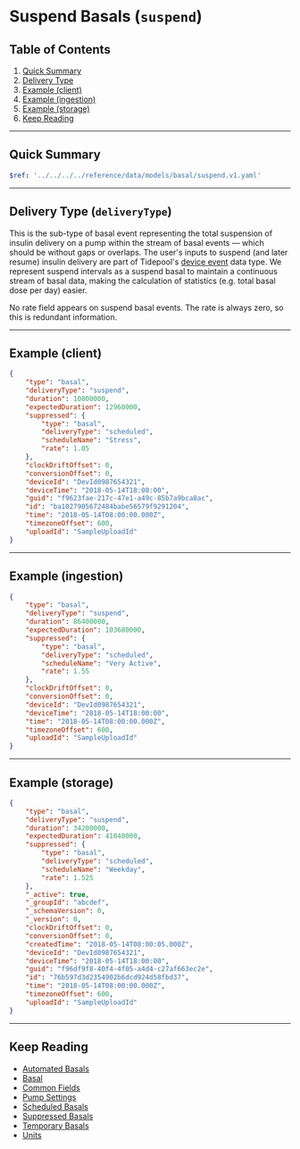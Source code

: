 # Suspend Basals (`suspend`)

## Table of Contents

1. [Quick Summary](#quick-summary)
2. [Delivery Type](#delivery-type-deliverytype)
3. [Example (client)](#example-client)
4. [Example (ingestion)](#example-ingestion)
5. [Example (storage)](#example-storage)
6. [Keep Reading](#keep-reading)

---

## Quick Summary

```yaml json_schema
$ref: '../../../../reference/data/models/basal/suspend.v1.yaml'
```

---

## Delivery Type (`deliveryType`)

This is the sub-type of basal event representing the total suspension of insulin delivery on a pump within the stream of basal events — which should be without gaps or overlaps. The user's inputs to suspend (and later resume) insulin delivery are part of Tidepool's [device event](./device-data/data-types/device-event.md) data type. We represent suspend intervals as a suspend basal to maintain a continuous stream of basal data, making the calculation of statistics (e.g. total basal dose per day) easier.

No rate field appears on suspend basal events. The rate is always zero, so this is redundant information.

---

## Example (client)

```json
{
    "type": "basal",
    "deliveryType": "suspend",
    "duration": 10800000,
    "expectedDuration": 12960000,
    "suppressed": {
        "type": "basal",
        "deliveryType": "scheduled",
        "scheduleName": "Stress",
        "rate": 1.05
    },
    "clockDriftOffset": 0,
    "conversionOffset": 0,
    "deviceId": "DevId0987654321",
    "deviceTime": "2018-05-14T18:00:00",
    "guid": "f9623fae-217c-47e1-a49c-85b7a9bca8ac",
    "id": "ba1027905672484babe56579f9291204",
    "time": "2018-05-14T08:00:00.000Z",
    "timezoneOffset": 600,
    "uploadId": "SampleUploadId"
}
```

---

## Example (ingestion)

```json
{
    "type": "basal",
    "deliveryType": "suspend",
    "duration": 86400000,
    "expectedDuration": 103680000,
    "suppressed": {
        "type": "basal",
        "deliveryType": "scheduled",
        "scheduleName": "Very Active",
        "rate": 1.55
    },
    "clockDriftOffset": 0,
    "conversionOffset": 0,
    "deviceId": "DevId0987654321",
    "deviceTime": "2018-05-14T18:00:00",
    "time": "2018-05-14T08:00:00.000Z",
    "timezoneOffset": 600,
    "uploadId": "SampleUploadId"
}
```

---

## Example (storage)

```json
{
    "type": "basal",
    "deliveryType": "suspend",
    "duration": 34200000,
    "expectedDuration": 41040000,
    "suppressed": {
        "type": "basal",
        "deliveryType": "scheduled",
        "scheduleName": "Weekday",
        "rate": 1.525
    },
    "_active": true,
    "_groupId": "abcdef",
    "_schemaVersion": 0,
    "_version": 0,
    "clockDriftOffset": 0,
    "conversionOffset": 0,
    "createdTime": "2018-05-14T08:00:05.000Z",
    "deviceId": "DevId0987654321",
    "deviceTime": "2018-05-14T18:00:00",
    "guid": "f96df9f8-40f4-4f05-a4d4-c27af663ec2e",
    "id": "76b597d3d2354902b6dcd924d58fbd37",
    "time": "2018-05-14T08:00:00.000Z",
    "timezoneOffset": 600,
    "uploadId": "SampleUploadId"
}
```

---

## Keep Reading

* [Automated Basals](./device-data/data-types/basal/automated.md)
* [Basal](./device-data/data-types/automated.md)
* [Common Fields](./device-data/common-fields.md)
* [Pump Settings](./device-data/data-types/pump-settings.md)
* [Scheduled Basals](./device-data/data-types/basal/scheduled.md)
* [Suppressed Basals](./device-data/data-types/basal/suppressed.md)
* [Temporary Basals](./device-data/data-types/basal/temp.md)
* [Units](./device-data/units.md)
